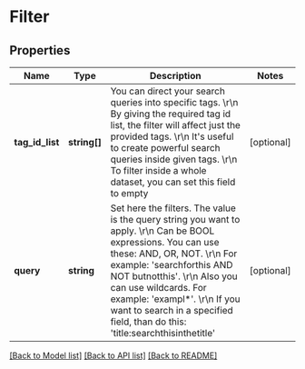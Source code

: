 # Filter

## Properties
Name | Type | Description | Notes
------------ | ------------- | ------------- | -------------
**tag_id_list** | **string[]** | You can direct your search queries into specific tags. \r\n            By giving the required tag id list, the filter will affect just the provided tags. \r\n            It&#39;s useful to create powerful search queries inside given tags. \r\n            To filter inside a whole dataset, you can set this field to empty | [optional] 
**query** | **string** | Set here the filters. The value is the query string you want to apply. \r\n            Can be BOOL expressions. You can use these: AND, OR, NOT. \r\n            For example: &#39;searchforthis AND NOT butnotthis&#39;. \r\n            Also you can use wildcards. For example: &#39;exampl*&#39;. \r\n            If you want to search in a specified field, than do this: &#39;title:searchthisinthetitle&#39; | [optional] 


[[Back to Model list]](../README.md#documentation-for-models) [[Back to API list]](../README.md#documentation-for-api-endpoints) [[Back to README]](../README.md)


